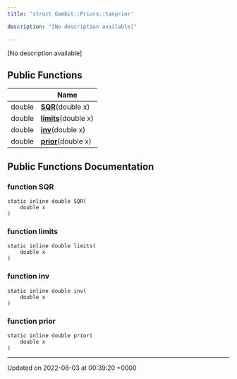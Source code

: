 ```yaml
---
title: 'struct Gambit::Priors::tanprior'

description: "[No description available]"

---
```









[No description available]

## Public Functions

|                | Name           |
| -------------- | -------------- |
| double | **[SQR](/documentation/code/main/classes/structgambit_1_1priors_1_1tanprior/#function-sqr)**(double x) |
| double | **[limits](/documentation/code/main/classes/structgambit_1_1priors_1_1tanprior/#function-limits)**(double x) |
| double | **[inv](/documentation/code/main/classes/structgambit_1_1priors_1_1tanprior/#function-inv)**(double x) |
| double | **[prior](/documentation/code/main/classes/structgambit_1_1priors_1_1tanprior/#function-prior)**(double x) |

## Public Functions Documentation

### function SQR

```
static inline double SQR(
    double x
)
```


### function limits

```
static inline double limits(
    double x
)
```


### function inv

```
static inline double inv(
    double x
)
```


### function prior

```
static inline double prior(
    double x
)
```


-------------------------------

Updated on 2022-08-03 at 00:39:20 +0000